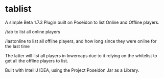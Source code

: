 # tablist
A simple Beta 1.7.3 Plugin built on Poseidon to list Online and Offline players.

/tab
 to list all online players

/lastonline
 to list all offline players, and how long since they were online for the last time

 The latter will list all players in lowercaps due to it relying on the whitelist to get all the offline players to list.

 Built with IntelliJ IDEA, using the Project Poseidon Jar as a Library.
